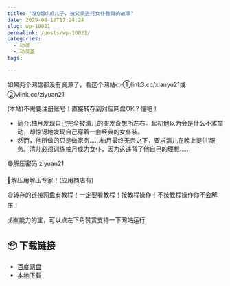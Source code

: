 ```yaml
---
title: "发Q雌du0儿子，被父亲进行女仆教育的故事"
date: 2025-08-18T17:24:24
slug: wp-10021
permalink: /posts/wp-10021/
categories:
  - 动漫
  - 动漫盖
tags:

---
```


如果两个网盘都没有资源了，看这个网站👉①link3.cc/xianyu21或②vlink.cc/ziyuan21

(本站)不需要注册账号！直接转存到对应网盘OK？懂吧！

*   简介:柚月发现自己完全被清儿的突发奇想所左右。起初他以为会是什么不雅举动，却惊讶地发现自己穿着一套经典的女仆装。
*   然而，他所做的只是做家务……柚月最终无奈之下，要求清儿在晚上提供′服务。清儿必须训练柚月成为女仆，因为这违背了他自己的理想……

🟢解压密码:ziyuan21

🔵解压用解压专家！(应用商店有)

🟡转存的链接网盘有教程！一定要看教程！按教程操作！不按教程操作你不会解压！

💰🈶能力的宝，可以点左下角赞赏支持一下网站运行

## 📦 下载链接
- [百度网盘](https://blziyuan21.com/pay-download/10021?key=dea9b819c1&down_id=0)
- [本地下载](https://blziyuan21.com/pay-download/10021?key=dea9b819c1&down_id=1)

